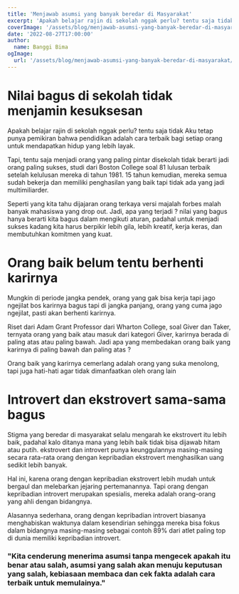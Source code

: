 ```yaml
---
title: 'Menjawab asumsi yang banyak beredar di Masyarakat'
excerpt: 'Apakah belajar rajin di sekolah nggak perlu? tentu saja tidak. Aku tetap punya pemikiran bahwa pendidikan adalah cara terbaik bagi setiap orang untuk mendapatkan hidup yang lebih layak.'
coverImage: '/assets/blog/menjawab-asumsi-yang-banyak-beredar-di-masyarakat/cover.jpg'
date: '2022-08-27T17:00:00'
author:
  name: Banggi Bima
ogImage:
  url: '/assets/blog/menjawab-asumsi-yang-banyak-beredar-di-masyarakat/cover.jpg'
---
```


# Nilai bagus di sekolah tidak menjamin kesuksesan

Apakah belajar rajin di sekolah nggak perlu? tentu saja tidak Aku tetap punya pemikiran bahwa pendidikan adalah cara terbaik bagi setiap orang untuk mendapatkan hidup yang lebih layak.

Tapi, tentu saja menjadi orang yang paling pintar disekolah tidak berarti jadi orang paling sukses, studi dari Boston College soal 81 lulusan terbaik setelah kelulusan mereka di tahun 1981. 15 tahun kemudian, mereka semua sudah bekerja dan memiliki penghasilan yang baik tapi tidak ada yang jadi multimiliarder.

Seperti yang kita tahu dijajaran orang terkaya versi majalah forbes malah banyak mahasiswa yang drop out. Jadi, apa yang terjadi ? nilai yang bagus hanya berarti kita bagus dalam mengikuti aturan, padahal untuk menjadi sukses kadang kita harus berpikir lebih gila, lebih kreatif, kerja keras, dan membutuhkan komitmen yang kuat.

# Orang baik belum tentu berhenti karirnya

Mungkin di periode jangka pendek, orang yang gak bisa kerja tapi jago ngejilat bos karirnya bagus tapi di jangka panjang, orang yang cuma jago ngejilat, pasti akan berhenti karirnya.

Riset dari Adam Grant Professor dari Wharton College, soal Giver dan Taker, ternyata orang yang baik atau masuk dari kategori Giver, karirnya berada di paling atas atau paling bawah. Jadi apa yang membedakan orang baik yang karirnya di paling bawah dan paling atas ?

Orang baik yang karirnya cemerlang adalah orang yang suka menolong, tapi juga hati-hati agar tidak dimanfaatkan oleh orang lain

# Introvert dan ekstrovert sama-sama bagus

Stigma yang beredar di masyarakat selalu mengarah ke ekstrovert itu lebih baik, padahal kalo ditanya mana yang lebih baik tidak bisa dijawab hitam atau putih. ekstrovert dan introvert punya keunggulannya masing-masing
secara rata-rata orang dengan kepribadian ekstrovert menghasilkan uang sedikit lebih banyak.

Hal ini, karena orang dengan kepribadian ekstrovert lebih mudah untuk bergaul dan melebarkan jejaring pertemanannya. Tapi orang dengan kepribadian introvert merupakan spesialis, mereka adalah orang-orang yang ahli dengan bidangnya.

Alasannya sederhana, orang dengan kepribadian introvert biasanya menghabiskan waktunya dalam kesendirian sehingga mereka bisa fokus dalam bidangnya masing-masing sebagai contoh 89% dari atlet paling top di dunia memiliki kepribadian introvert.

### "Kita cenderung menerima asumsi tanpa mengecek apakah itu benar atau salah, asumsi yang salah akan menuju keputusan yang salah, kebiasaan membaca dan cek fakta adalah cara terbaik untuk memulainya."
